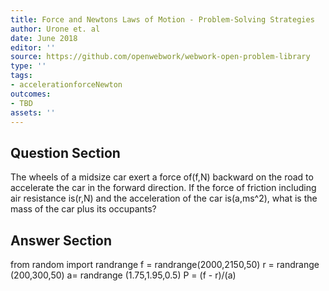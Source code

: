 ```yaml
---
title: Force and Newtons Laws of Motion - Problem-Solving Strategies
author: Urone et. al
date: June 2018
editor: ''
source: https://github.com/openwebwork/webwork-open-problem-library
type: ''
tags:
- accelerationforceNewton
outcomes:
- TBD
assets: ''
---
```


## Question Section 

The wheels of a midsize car exert a force of(f,N) backward on the road to accelerate the car in the forward direction. If the force of friction including air resistance is(r,N) and the acceleration of the car is(a,ms^2), what is the mass of the car plus its occupants?



## Answer Section

from random import randrange
f = randrange(2000,2150,50)
r = randrange (200,300,50)
a= randrange (1.75,1.95,0.5)
P = (f - r)/(a)